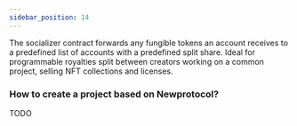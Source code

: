 ```yaml
---
sidebar_position: 14
---
```

The socializer contract forwards any fungible tokens an account receives to a predefined list of accounts with a predefined split share. Ideal for programmable royalties split between creators working on a common project, selling NFT collections and licenses.

### How to create a project based on Newprotocol?

TODO